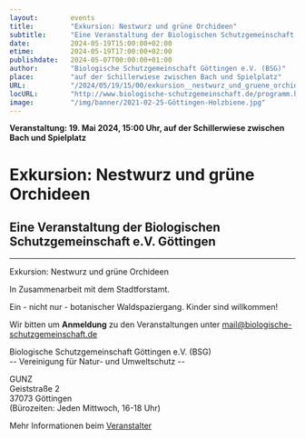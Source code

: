 ```yaml
---
layout:        events
title:         "Exkursion: Nestwurz und grüne Orchideen"
subtitle:      "Eine Veranstaltung der Biologischen Schutzgemeinschaft e.V. Göttingen"
date:          2024-05-19T15:00:00+02:00
etime:         2024-05-19T17:00:00+02:00
publishdate:   2024-05-07T00:00:00+01:00
author:        "Biologische Schutzgemeinschaft Göttingen e.V. (BSG)"
place:         "auf der Schillerwiese zwischen Bach und Spielplatz"
URL:           "/2024/05/19/15/00/exkursion__nestwurz_und_gruene_orchideen"
locURL:        "http://www.biologische-schutzgemeinschaft.de/programm.html"
image:         "/img/banner/2021-02-25-Göttingen-Holzbiene.jpg"
---
```


**Veranstaltung: 19. Mai 2024, 15:00 Uhr, auf der Schillerwiese zwischen Bach und Spielplatz**

Exkursion: Nestwurz und grüne Orchideen
===========

Eine Veranstaltung der Biologischen Schutzgemeinschaft e.V. Göttingen
-----------

-------------

Exkursion: Nestwurz und grüne Orchideen

In Zusammenarbeit mit dem Stadtforstamt.

Ein - nicht nur - botanischer Waldspaziergang. Kinder sind willkommen!


Wir bitten um **Anmeldung** zu den Veranstaltungen unter mail@biologische-schutzgemeinschaft.de

Biologische Schutzgemeinschaft Göttingen e.V. (BSG)  
-- Vereinigung für Natur- und Umweltschutz --  

GUNZ  
Geiststraße 2  
37073 Göttingen  
(Bürozeiten: Jeden Mittwoch, 16-18 Uhr)


Mehr Informationen beim [Veranstalter](http://www.biologische-schutzgemeinschaft.de/programm.html)

